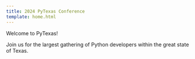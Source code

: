 ```yaml
---
title: 2024 PyTexas Conference
template: home.html
---
```


Welcome to PyTexas!

Join us for the largest gathering of Python developers within the great state of Texas.
